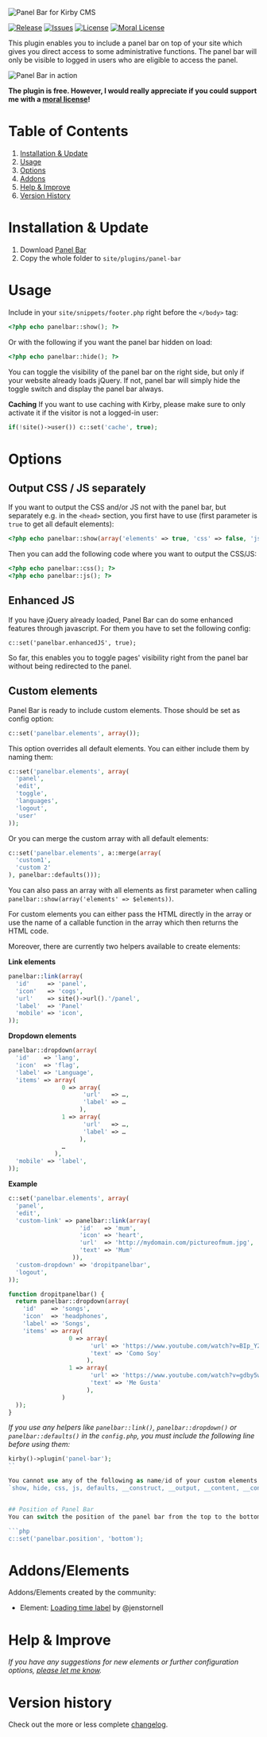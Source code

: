 ![Panel Bar for Kirby CMS](http://distantnative.com/remote/github/kirby-panelbar.png)  

[![Release](https://img.shields.io/github/release/distantnative/panel-bar.svg)](https://github.com/distantnative/panel-bar/releases)  [![Issues](https://img.shields.io/github/issues/distantnative/panel-bar.svg)](https://github.com/distantnative/panel-bar/issues) [![License](https://img.shields.io/badge/license-GPLv3-blue.svg)](https://raw.githubusercontent.com/distantnative/panel-bar/master/LICENSE)
[![Moral License](https://img.shields.io/badge/buy-moral_license-8dae28.svg)](https://gumroad.com/l/kirby-panelbar)


This plugin enables you to include a panel bar on top of your site which gives you direct access to some administrative functions. The panel bar will only be visible to logged in users who are eligible to access the panel.

![Panel Bar in action](screen.png)

**The plugin is free. However, I would really appreciate if you could support me with a [moral license](https://gumroad.com/l/kirby-panelbar)!**


# Table of Contents
1. [Installation & Update](#Installation)
2. [Usage](#Usage)
3. [Options](#Options)
4. [Addons](#Addons)
5. [Help & Improve](#Help)
6. [Version History](#VersionHistory)



# Installation & Update <a id="Installation"></a>
1. Download [Panel Bar](https://github.com/distantnative/panel-bar/zipball/master/)
2. Copy the whole folder to `site/plugins/panel-bar`



# Usage <a id="Usage"></a>
Include in your `site/snippets/footer.php` right before the `</body>` tag:
```php
<?php echo panelbar::show(); ?>
```

Or with the following if you want the panel bar hidden on load:
```php
<?php echo panelbar::hide(); ?>
```

You can toggle the visibility of the panel bar on the right side, but only if your website already loads jQuery. If not, panel bar will simply hide the toggle switch and display the panel bar always.

**Caching**
If you want to use caching with Kirby, please make sure to only activate it if the visitor is not a logged-in user:
```php
if(!site()->user()) c::set('cache', true);
```

# Options <a id="Options"></a>

## Output CSS / JS separately
If you want to output the CSS and/or JS not with the panel bar, but separately e.g. in the `<head>` section, you first have to use (first parameter is `true` to get all default elements):

```php
<?php echo panelbar::show(array('elements' => true, 'css' => false, 'js' => false); ?>
```

Then you can add the following code where you want to output the CSS/JS:

```php
<?php echo panelbar::css(); ?>
<?php echo panelbar::js(); ?>
```


## Enhanced JS
If you have jQuery already loaded, Panel Bar can do some enhanced features through javascript. For them you have to set the following config:

```
c::set('panelbar.enhancedJS', true);
```

So far, this enables you to toggle pages' visibility right from the panel bar without being redirected to the panel.


## Custom elements

Panel Bar is ready to include custom elements. Those should be set as config option:

```php
c::set('panelbar.elements', array());
```

This option overrides all default elements. You can either include them by naming them:

```php
c::set('panelbar.elements', array(
  'panel', 
  'edit', 
  'toggle', 
  'languages', 
  'logout', 
  'user'
));
```

Or you can merge the custom array with all default elements:

```php
c::set('panelbar.elements', a::merge(array(
  'custom1',
  'custom 2'
), panelbar::defaults()));
```

You can also pass an array with all elements as first parameter when calling `panelbar::show(array('elements' => $elements))`.

For custom elements you can either pass the HTML directly in the array or use the name of a callable function in the array which then returns the HTML code.

Moreover, there are currently two helpers available to create elements:

**Link elements**
```php
panelbar::link(array(
  'id'     => 'panel',
  'icon'   => 'cogs',
  'url'    => site()->url().'/panel',
  'label'  => 'Panel'
  'mobile' => 'icon',
));
```

**Dropdown elements**
```php
panelbar::dropdown(array(
  'id'    => 'lang',
  'icon'  => 'flag',
  'label' => 'Language',
  'items' => array(
               0 => array(
                     'url'   => …,
                     'label' => …
                    ),
               1 => array(
                     'url'   => …,
                     'label' => …
                    ),
               …
             ),
  'mobile' => 'label',
));
```

**Example**
```php
c::set('panelbar.elements', array(
  'panel', 
  'edit',
  'custom-link' => panelbar::link(array(
                    'id'   => 'mum',
                    'icon' => 'heart',
                    'url'  => 'http://mydomain.com/pictureofmum.jpg',
                    'text' => 'Mum'
                  )),
  'custom-dropdown' => 'dropitpanelbar',
  'logout', 
));

function dropitpanelbar() {
  return panelbar::dropdown(array(
    'id'    => 'songs',
    'icon'  => 'headphones',
    'label' => 'Songs',
    'items' => array(
                 0 => array(
                       'url' => 'https://www.youtube.com/watch?v=BIp_Y28qyZc',
                       'text' => 'Como Soy'
                      ),
                 1 => array(
                       'url' => 'https://www.youtube.com/watch?v=gdby5w5rseo',
                       'text' => 'Me Gusta'
                      ),
               )
  ));
}
```
*If you use any helpers like `panelbar::link()`, `panelbar::dropdown()` or `panelbar::defaults()` in the `config.php`, you must include the following line before using them:*

```php
kirby()->plugin('panel-bar');
``

You cannot use any of the following as name/id of your custom elements:  
`show, hide, css, js, defaults, __construct, __output, __content, __controlBtn, __switchBtn, __flipBtn, __float, __getCSS, __getJS, link, dropdown`


## Position of Panel Bar
You can switch the position of the panel bar from the top to the bottom browser window border (in your `site/config/config.php`):

```php
c::set('panelbar.position', 'bottom');
```


# Addons/Elements <a id="Addons"></a>
Addons/Elements created by the community:
- Element: [Loading time label](https://gist.github.com/jenstornell/c4990a30eedd1dd69e6a) by @jenstornell


# Help & Improve <a id="Help"></a>
*If you have any suggestions for new elements or further configuration options, [please let me know](https://github.com/distantnative/panel-bar/issues/new).*




# Version history <a id="VersionHistory"></a>
Check out the more or less complete [changelog](https://github.com/distantnative/panel-bar/blob/master/CHANGELOG.md).
